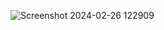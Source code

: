![Screenshot 2024-02-26 122909](https://github.com/SiriSathish600/Data-Structures/assets/153629401/3e13ebfd-23c7-4dc0-b5c7-2ebc3ba9637f)
